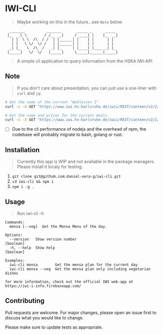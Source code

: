 # IWI-CLI

> Maybe working on this in the future...see `Note` below

```
  _______          _______       _____ _      _____ 
 |_   _\ \        / /_   _|     / ____| |    |_   _|
   | |  \ \  /\  / /  | |______| |    | |      | |  
   | |   \ \/  \/ /   | |______| |    | |      | |  
  _| |_   \  /\  /   _| |_     | |____| |____ _| |_ 
 |_____|   \/  \/   |_____|     \_____|______|_____|
```

> A simple cli application to query information from the HSKA IWI-API

## Note

> If you don't care about presentation, you can just use a one-liner with `curl` and `jq`:

```bash
# Get the name of the current "Wahlessen 1"
curl -s -X GET "https://www.iwi.hs-karlsruhe.de/iwii/REST/canteen/v2/2/$(date +%F)" -H  "accept: application/json" | jq '.mealGroups[] | select(.title=="Wahlessen 1") | .meals[0].name'

# Get the name and prices for the current meals
curl -s -X GET "https://www.iwi.hs-karlsruhe.de/iwii/REST/canteen/v2/2/$(date +%F)" -H  "accept: application/json" | jq '.mealGroups[] | [.title, .meals[].name, .meals[].priceStudent]'
```

- [  ] Due to the cli performance of nodejs and the overhead of npm, the codebase will probably migrate to bash, golang or rust.

## Installation

> Currently this app is WIP and not available in the package managers. Please install it localy for testing.

1. `git clone git@github.com:daniel-vera-g/iwi-cli.git`
2. `cd iwi-cli && npm i`
3. `npm i -g .`

## Usage

> Run iwi-cli -h

```
Commands:
  mensa [--veg]  Get the Mensa Menu of the day.

Options:
  --version   Show version number                                      [boolean]
  -h, --help  Show help                                                [boolean]

Examples:
  iwi-cli mensa        Get the mensa plan for the current day
  iwi-cli mensa --veg  Get the mensa plan only including vegetarian dishes

for more information, check out the official IWI web-app at
https://iwi-i-info.firebaseapp.com/

```

## Contributing

Pull requests are welcome. For major changes, please open an issue first to discuss what you would like to change.

Please make sure to update tests as appropriate.
